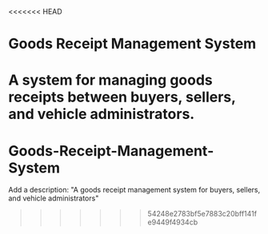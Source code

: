 <<<<<<< HEAD
# Goods Receipt Management System 
 
A system for managing goods receipts between buyers, sellers, and vehicle administrators. 
=======
# Goods-Receipt-Management-System
Add a description: "A goods receipt management system for buyers, sellers, and vehicle administrators"
>>>>>>> 54248e2783bf5e7883c20bff141fe9449f4934cb
